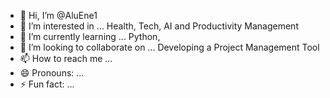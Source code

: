 - 👋 Hi, I’m @AluEne1
- 👀 I’m interested in ... Health, Tech, AI and Productivity Management
- 🌱 I’m currently learning ... Python,
- 💞️ I’m looking to collaborate on ... Developing a Project Management Tool
- 📫 How to reach me ...
- 😄 Pronouns: ...
- ⚡ Fun fact: ...

<!---
AluEne1/AluEne1 is a ✨ special ✨ repository because its `README.md` (this file) appears on your GitHub profile.
You can click the Preview link to take a look at your changes.
--->
